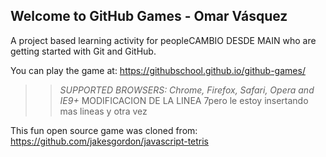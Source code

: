 ## Welcome to GitHub Games - Omar Vásquez

A project based learning activity for peopleCAMBIO DESDE MAIN who are getting started with Git and GitHub.

You can play the game at: https://githubschool.github.io/github-games/

>> _*SUPPORTED BROWSERS*: Chrome, Firefox, Safari, Opera and IE9+_ MODIFICACION DE LA LINEA 7pero le estoy insertando mas lineas y otra vez

This fun open source game was cloned from: https://github.com/jakesgordon/javascript-tetris
